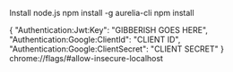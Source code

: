 Install node.js
npm install -g aurelia-cli
npm install

{
    "Authentication:Jwt:Key": "GIBBERISH GOES HERE",
    "Authentication:Google:ClientId": "CLIENT ID",
    "Authentication:Google:ClientSecret": "CLIENT SECRET"
}
 chrome://flags/#allow-insecure-localhost